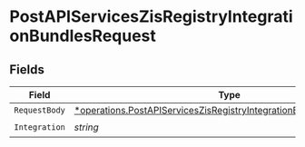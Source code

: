 # PostAPIServicesZisRegistryIntegrationBundlesRequest


## Fields

| Field                                                                                                                                                            | Type                                                                                                                                                             | Required                                                                                                                                                         | Description                                                                                                                                                      |
| ---------------------------------------------------------------------------------------------------------------------------------------------------------------- | ---------------------------------------------------------------------------------------------------------------------------------------------------------------- | ---------------------------------------------------------------------------------------------------------------------------------------------------------------- | ---------------------------------------------------------------------------------------------------------------------------------------------------------------- |
| `RequestBody`                                                                                                                                                    | [*operations.PostAPIServicesZisRegistryIntegrationBundlesRequestBody](../../../pkg/models/operations/postapiserviceszisregistryintegrationbundlesrequestbody.md) | :heavy_minus_sign:                                                                                                                                               | N/A                                                                                                                                                              |
| `Integration`                                                                                                                                                    | *string*                                                                                                                                                         | :heavy_check_mark:                                                                                                                                               | N/A                                                                                                                                                              |